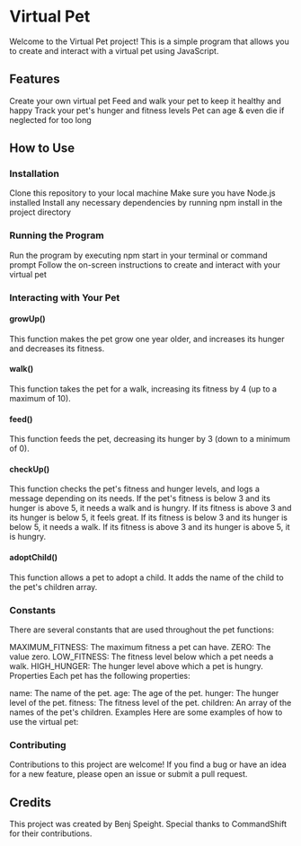 # Virtual Pet
Welcome to the Virtual Pet project! This is a simple program that allows you to create and interact with a virtual pet using JavaScript.

## Features
Create your own virtual pet
Feed and walk  your pet to keep it healthy and happy
Track your pet's hunger and fitness levels
Pet can age & even die if neglected for too long
## How to Use
### Installation
Clone this repository to your local machine
Make sure you have Node.js installed
Install any necessary dependencies by running npm install in the project directory
### Running the Program
Run the program by executing npm start in your terminal or command prompt
Follow the on-screen instructions to create and interact with your virtual pet
### Interacting with Your Pet
#### growUp()
This function makes the pet grow one year older, and increases its hunger and decreases its fitness.

#### walk()
This function takes the pet for a walk, increasing its fitness by 4 (up to a maximum of 10).

#### feed()
This function feeds the pet, decreasing its hunger by 3 (down to a minimum of 0).

#### checkUp()
This function checks the pet's fitness and hunger levels, and logs a message depending on its needs. If the pet's fitness is below 3 and its hunger is above 5, it needs a walk and is hungry. If its fitness is above 3 and its hunger is below 5, it feels great. If its fitness is below 3 and its hunger is below 5, it needs a walk. If its fitness is above 3 and its hunger is above 5, it is hungry.

#### adoptChild()
This function allows a pet to adopt a child. It adds the name of the child to the pet's children array.

### Constants

There are several constants that are used throughout the pet functions:

MAXIMUM_FITNESS: The maximum fitness a pet can have.
ZERO: The value zero.
LOW_FITNESS: The fitness level below which a pet needs a walk.
HIGH_HUNGER: The hunger level above which a pet is hungry.
Properties
Each pet has the following properties:

name: The name of the pet.
age: The age of the pet.
hunger: The hunger level of the pet.
fitness: The fitness level of the pet.
children: An array of the names of the pet's children.
Examples
Here are some examples of how to use the virtual pet:

### Contributing
Contributions to this project are welcome! If you find a bug or have an idea for a new feature, please open an issue or submit a pull request.

## Credits
This project was created by Benj Speight. Special thanks to CommandShift for their contributions.